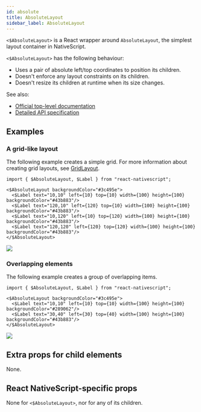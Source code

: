 ```yaml
---
id: absolute
title: AbsoluteLayout
sidebar_label: AbsoluteLayout
---
```

<!-- contributors: [shirakaba, rigor789, ikoevska] -->

`<$AbsoluteLayout>` is a React wrapper around `AbsoluteLayout`, the simplest layout container in NativeScript.

`<$AbsoluteLayout>` has the following behaviour:

* Uses a pair of absolute left/top coordinates to position its children.
* Doesn't enforce any layout constraints on its children.
* Doesn't resize its children at runtime when its size changes.

See also:

* [Official top-level documentation](https://docs.nativescript.org/ui/layouts/layout-containers#absolutelayout)
* [Detailed API specification](https://docs.nativescript.org/api-reference/modules/_ui_layouts_absolute_layout_)

## Examples

### A grid-like layout

The following example creates a simple grid. For more information about creating grid layouts, see [GridLayout](/en/docs/elements/layouts/grid-layout).

```tsx
import { $AbsoluteLayout, $Label } from "react-nativescript";

<$AbsoluteLayout backgroundColor="#3c495e">
  <$Label text="10,10" left={10} top={10} width={100} height={100} backgroundColor="#43b883"/>
  <$Label text="120,10" left={120} top={10} width={100} height={100} backgroundColor="#43b883"/>
  <$Label text="10,120" left={10} top={120} width={100} height={100} backgroundColor="#43b883"/>
  <$Label text="120,120" left={120} top={120} width={100} height={100} backgroundColor="#43b883"/>
</$AbsoluteLayout>
```
<img class="md:w-1/2 lg:w-1/3" src="https://art.nativescript-vue.org/layouts/absolute_layout_grid.svg" />

### Overlapping elements

The following example creates a group of overlapping items.

```tsx
import { $AbsoluteLayout, $Label } from "react-nativescript";

<$AbsoluteLayout backgroundColor="#3c495e">
  <$Label text="10,10" left={10} top={10} width={100} height={100} backgroundColor="#289062"/>
  <$Label text="30,40" left={30} top={40} width={100} height={100} backgroundColor="#43b883"/>
</$AbsoluteLayout>
```
<img class="md:w-1/2 lg:w-1/3" src="https://art.nativescript-vue.org/layouts/absolute_layout_overlap.svg" />

## Extra props for child elements

None.

## React NativeScript-specific props

None for `<$AbsoluteLayout>`, nor for any of its children.
